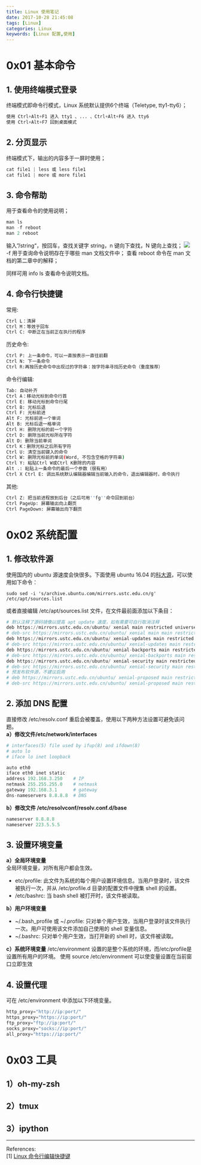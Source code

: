 ```yaml
---
title: Linux 使用笔记
date: 2017-10-28 21:45:08
tags: [Linux]
categories: Linux
keywords: [Linux 配置,使用]
---
```


# 0x01 基本命令
## 1. 使用终端模式登录
终端模式即命令行模式，Linux 系统默认提供6个终端（Teletype, tty1-tty6）；
```python
使用 Ctrl+Alt+F1 进入 tty1 、... 、Ctrl+Alt+F6 进入 tty6
使用 Ctrl+Alt+F7 回到桌面模式
```

## 2. 分页显示
终端模式下，输出的内容多于一屏时使用；
```python
cat file1 | less 或 less file1
cat file1 | more 或 more file1
```

## 3. 命令帮助
用于查看命令的使用说明；
```python
man ls
man -f reboot
man 2 reboot
```
输入”/string“，按回车，查找关键字 string，n 键向下查找，N 键向上查找；
![](http://ooyovxue7.bkt.clouddn.com/17-10-28/99556537.jpg)    
-f 用于查询命令说明存在于哪些 man 文档文件中；
查看 reboot 命令在 man 文档的第二章中的解释；

同样可用 info ls 查看命令说明文档。

## 4. 命令行快捷键
常用:
```bash
Ctrl L：清屏
Ctrl M：等效于回车
Ctrl C: 中断正在当前正在执行的程序
```
历史命令:
```bash
Ctrl P: 上一条命令，可以一直按表示一直往前翻
Ctrl N: 下一条命令
Ctrl R:再按历史命令中出现过的字符串：按字符串寻找历史命令（重度推荐）
```
命令行编辑:
```bash
Tab: 自动补齐
Ctrl A：移动光标到命令行首
Ctrl E: 移动光标到命令行尾
Ctrl B: 光标后退
Ctrl F: 光标前进
Alt F: 光标前进一个单词
Alt B: 光标后退一格单词
Ctrl H: 删除光标的前一个字符
Ctrl D: 删除当前光标所在字符
Alt D: 删除当前单词
Ctrl K：删除光标之后所有字符
Ctrl U: 清空当前键入的命令
Ctrl W: 删除光标前的单词(Word, 不包含空格的字符串)
Ctrl Y: 粘贴Ctrl W或Ctrl K删除的内容
Alt .: 粘贴上一条命令的最后一个参数（很有用）
Ctrl X Ctrl E: 调出系统默认编辑器编辑当前输入的命令，退出编辑器时，命令执行
```
其他:
```bash
Ctrl Z: 把当前进程放到后台（之后可用''fg''命令回到前台）
Ctrl PageUp: 屏幕输出向上翻页
Ctrl PageDown: 屏幕输出向下翻页
```

# 0x02 系统配置

## 1. 修改软件源
使用国内的 ubuntu 源速度会快很多。下面使用 ubuntu 16.04 的[科大源](https://mirrors.ustc.edu.cn/repogen/)，可以使用如下命令：
```
sudo sed -i 's/archive.ubuntu.com/mirrors.ustc.edu.cn/g' /etc/apt/sources.list
```
或者直接编辑 /etc/apt/sources.list 文件，在文件最前面添加以下条目：
```python
# 默认注释了源码镜像以提高 apt update 速度，如有需要可自行取消注释
deb https://mirrors.ustc.edu.cn/ubuntu/ xenial main restricted universe multiverse
# deb-src https://mirrors.ustc.edu.cn/ubuntu/ xenial main main restricted universe multiverse
deb https://mirrors.ustc.edu.cn/ubuntu/ xenial-updates main restricted universe multiverse
# deb-src https://mirrors.ustc.edu.cn/ubuntu/ xenial-updates main restricted universe multiverse
deb https://mirrors.ustc.edu.cn/ubuntu/ xenial-backports main restricted universe multiverse
# deb-src https://mirrors.ustc.edu.cn/ubuntu/ xenial-backports main restricted universe multiverse
deb https://mirrors.ustc.edu.cn/ubuntu/ xenial-security main restricted universe multiverse
# deb-src https://mirrors.ustc.edu.cn/ubuntu/ xenial-security main restricted universe multiverse
# 预发布软件源，不建议启用
# deb https://mirrors.ustc.edu.cn/ubuntu/ xenial-proposed main restricted universe multiverse
# deb-src https://mirrors.ustc.edu.cn/ubuntu/ xenial-proposed main restricted universe multiverse
```

## 2. 添加 DNS 配置
直接修改 /etc/resolv.conf 重启会被覆盖，使用以下两种方法设置可避免该问题。    
**a）修改文件/etc/network/interfaces**
```python
# interfaces(5) file used by ifup(8) and ifdown(8)
# auto lo
# iface lo inet loopback

auto eth0    
iface eth0 inet static    
address 192.168.3.250    # IP    
netmask 255.255.255.0    # netmask    
gateway 192.168.3.1      # gateway    
dns-nameservers 8.8.8.8  # DNS
```
**b）修改文件 /etc/resolvconf/resolv.conf.d/base**
```python
nameserver 8.8.8.8
nameserver 223.5.5.5
```
## 3. 设置环境变量
**a）全局环境变量**    
全局环境变量，对所有用户都会生效。
- etc/profile: 此文件为系统的每个用户设置环境信息。当用户登录时，该文件被执行一次，并从 /etc/profile.d 目录的配置文件中搜集 shell 的设置。    
- /etc/bashrc: 当 bash shell 被打开时，该文件被读取。

**b）用户环境变量**
- ~/.bash_profile 或 ~/.profile: 只对单个用户生效，当用户登录时该文件执行一次。用户可使用该文件添加自己使用的 shell 变量信息。
- ~/.bashrc: 只对单个用户生效，当打开新的 shell 时，该文件被读取。

**c）系统环境变量**
 /etc/environment 设置的是整个系统的环境，而/etc/profile是设置所有用户的环境。
 使用 source /etc/environment 可以使变量设置在当前窗口立即生效

## 4. 设置代理
可在 /etc/environment 中添加以下环境变量。
```python
http_proxy="http://ip:port/"
https_proxy="https://ip:port/"
ftp_proxy="ftp://ip:port/"
socks_proxy="socks://ip:port/"
all_proxy="https://ip:port/"
```

# 0x03 工具

## 1）oh-my-zsh

## 2）tmux

## 3）ipython

____
References:   
[1] [Linux 命令行编辑快捷键](https://gist.github.com/zhulianhua/befb8f61db8c72b4763d)   
